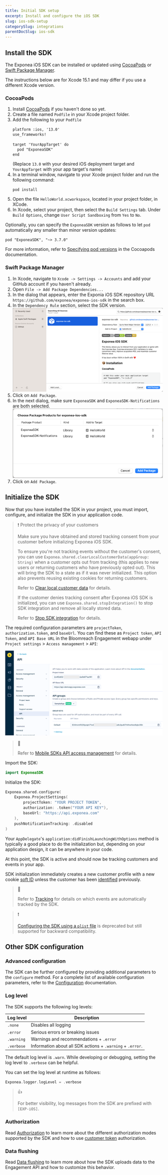 ```yaml
---
title: Initial SDK setup
excerpt: Install and configure the iOS SDK
slug: ios-sdk-setup
categorySlug: integrations
parentDocSlug: ios-sdk
---
```


## Install the SDK

The Exponea iOS SDK can be installed or updated using [CocoaPods](https://cocoapods.org/) or [Swift Package Manager](https://www.swift.org/package-manager/).

The instructions below are for Xcode 15.1 and may differ if you use a different Xcode version.

### CocoaPods

1. Install [CocoaPods](https://cocoapods.org/) if you haven't done so yet.
2. Create a file named `Podfile` in your Xcode project folder.
3. Add the following to your `Podfile`
   ```
   platform :ios, '13.0'
   use_frameworks!

   target 'YourAppTarget' do
     pod "ExponeaSDK"
   end
   ```
   (Replace `13.0` with your desired iOS deployment target and `YourAppTarget` with your app target's name)
4. In a terminal window, navigate to your Xcode project folder and run the following command:
    ```
    pod install
    ```
5. Open the file `HelloWorld.xcworkspace`, located in your project folder, in XCode.
6. In Xcode, select your project, then select the `Build Settings` tab. Under `Build Options`, change `User Script Sandboxing` from `Yes` to `No`.

Optionally, you can specify the `ExponeaSDK` version as follows to let `pod` automatically any smaller than minor version updates:
```
pod "ExponeaSDK", "~> 3.7.0"
```
For more information, refer to [Specifying pod versions](https://guides.cocoapods.org/using/the-podfile.html#specifying-pod-versions) in the Cocoapods documentation.

### Swift Package Manager

1. In Xcode, navigate to `Xcode -> Settings -> Accounts` and add your GitHub account if you haven't already. 
2. Open `File -> Add Package Dependencies...`
3. In the dialog that appears, enter the Exponia iOS SDK repository URL `https://github.com/exponea/exponea-ios-sdk` in the search box.
4. In the `Dependency Rule` section, select the SDK version.
   ![Add Package Dependencies dialog](https://raw.githubusercontent.com/exponea/exponea-ios-sdk/main/Documentation/images/swift-pm-1.png)
5. Click on `Add Package`.
6. In the next dialog, make sure `ExponeaSDK` and `ExponeaSDK-Notifications` are both selected.
   ![Choose Packages dialog](https://raw.githubusercontent.com/exponea/exponea-ios-sdk/main/Documentation/images/swift-pm-2.png)
7. Click on `Add Package`.

## Initialize the SDK

Now that you have installed the SDK in your project, you must import, configure, and initialize the SDK in your application code.

> ❗️ Protect the privacy of your customers
 >
 > Make sure you have obtained and stored tracking consent from your customer before initializing Exponea iOS SDK.
 >
 > To ensure you're not tracking events without the customer's consent, you can use `Exponea.shared.clearLocalCustomerData(appGroup: String)` when a customer opts out from tracking (this applies to new users or returning customers who have previously opted out). This will bring the SDK to a state as if it was never initialized. This option also prevents reusing existing cookies for returning customers.
 >
 > Refer to [Clear local customer data](https://documentation.bloomreach.com/engagement/docs/ios-sdk-tracking#clear-local-customer-data) for details.
 >
 > If the customer denies tracking consent after Exponea iOS SDK is initialized, you can use `Exponea.shared.stopIntegration()` to stop SDK integration and remove all locally stored data.
 >
 > Refer to [Stop SDK integration](https://documentation.bloomreach.com/engagement/docs/ios-sdk-tracking#stop-sdk-integration) for details.


The required configuration parameters are `projectToken`, `authorization.token`, and `baseUrl`. You can find these as `Project token`, `API Token`, and `API Base URL` in the Bloomreach Engagement webapp under `Project settings` > `Access management` > `API`:

![Project token, API Base URL, and API key](https://raw.githubusercontent.com/exponea/exponea-ios-sdk/main/Documentation/images/api-access-management.png)

> 📘
>
> Refer to [Mobile SDKs API access management](https://documentation.bloomreach.com/engagement/docs/mobile-sdks-api-access-management) for details.

Import the SDK:

```swift
import ExponeaSDK
```

Initialize the SDK:

```swift
Exponea.shared.configure(
	Exponea.ProjectSettings(
		projectToken: "YOUR PROJECT TOKEN",
		authorization: .token("YOUR API KEY"),
		baseUrl: "https://api.exponea.com"
	),
	pushNotificationTracking: .disabled
)
```

Your `AppDelegate`'s `application:didFinishLaunchingWithOptions` method is typically a good place to do the initialization but, depending on your application design, it can be anywhere in your code.

At this point, the SDK is active and should now be tracking customers and events in your app.

SDK initialization immediately creates a new customer profile with a new cookie [soft ID](https://documentation.bloomreach.com/engagement/docs/customer-identification#soft-id) unless the customer has been [identified](https://documentation.bloomreach.com/engagement/docs/ios-sdk-tracking#identify) previously.

> 📘
>
> Refer to [Tracking](https://documentation.bloomreach.com/engagement/docs/ios-sdk-tracking) for details on which events are automatically tracked by the SDK.

> ❗️ 
> 
> [Configuring the SDK using a `plist` file](https://documentation.bloomreach.com/engagement/docs/ios-sdk-configuration#using-a-configuration-file---legacy) is deprecated but still supported for backward compatibility.

## Other SDK configuration

### Advanced configuration

The SDK can be further configured by providing additional parameters to the `configure` method. For a complete list of available configuration parameters, refer to the [Configuration](https://documentation.bloomreach.com/engagement/docs/ios-sdk-configuration) documentation.

### Log level

The SDK supports the following log levels:

| Log level  | Description |
| -----------| ----------- |
| `.none`    | Disables all logging |
| `.error`   | Serious errors or breaking issues |
| `.warning` | Warnings and recommendations + `.error` |
| `.verbose` | Information about all SDK actions + `.warning` + `.error`. |

The default log level is `.warn`. While developing or debugging, setting the log level to `.verbose` can be helpful.

You can set the log level at runtime as follows:

```swift
Exponea.logger.logLevel = .verbose
```
  
> 👍 
> 
> For better visibility, log messages from the SDK are prefixed with `[EXP-iOS]`.

### Authorization

Read [Authorization](https://documentation.bloomreach.com/engagement/docs/ios-sdk-authorization) to learn more about the different authorization modes supported by the SDK and how to use [customer token](https://documentation.bloomreach.com/engagement/docs/customer-token) authorization.

### Data flushing

Read [Data flushing](https://documentation.bloomreach.com/engagement/docs/ios-sdk-data-flushing) to learn more about how the SDK uploads data to the Engagement API and how to customize this behavior.
